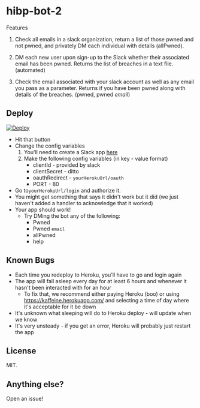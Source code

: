 # hibp-bot-2

Features

1. Check all emails in a slack organization, return a list of those pwned and not pwned, and privately DM each individual with details (allPwned).

2. DM each new user upon sign-up to the Slack whether their associated email has been pwned. Returns the list of breaches in a text file. (automated)

3. Check the email associated with your slack account as well as any email you pass as a parameter. Returns if you have been pwned along with details of the breaches. (pwned, pwned *email*)

## Deploy
[![Deploy](https://www.herokucdn.com/deploy/button.svg)](https://heroku.com/deploy)

 - Hit that button 
 - Change the config variables 
	 1. You'll need to create a Slack app [here](https://api.slack.com/slack-apps)
	 2. Make the following config variables (in key - value format)
		 - clientId - provided by slack
		 - clientSecret - ditto
		 - oauthRedirect - `yourHerokuUrl/oauth`
		 - PORT - 80
 -  Go to`yourHerokuUrl/login` and authorize it.
 -  You might get something that says it didn't work but it did (we just haven't added a handler to acknowledge that it worked)
 - Your app should work!
	 - Try DMing the bot any of the following:
		 - Pwned 
		 - Pwned `email`
		 - allPwned
		 - help
 
## Known Bugs
 - Each time you redeploy to Heroku, you'll have to go and login again
 - The app will fall asleep every day for at least 6 hours and whenever it hasn't been interacted with for an hour
    - To fix that, we recommend either paying Heroku (boo) or using https://kaffeine.herokuapp.com/ and selecting a time of day where it's acceptable for it be down
 - It's unknown what sleeping will do to Heroku deploy - will update when we know
 - It's very unsteady - if you get an error, Heroku will probably just restart the app 

## License 
MIT.

## Anything else?
Open an issue!
